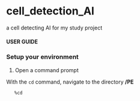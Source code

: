 # cell_detection_AI
a cell detecting AI for my study project

#### **USER GUIDE**
### Setup your environment
    
    
1. Open a command prompt 

With the `cd` command, navigate to the directory **/PE**
    
```
   %cd 
```
